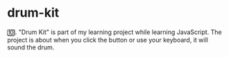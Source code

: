# drum-kit
🔟. "Drum Kit" is part of my learning project while learning JavaScript. The project is about when you click the button or use your keyboard, it will sound the drum.
